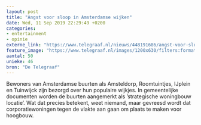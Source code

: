 ```yaml
---
layout: post
title: "Angst voor sloop in Amsterdamse wijken"
date: Wed, 11 Sep 2019 22:29:49 +0200
categories: 
- entertainment 
- opinie 
externe_link: "https://www.telegraaf.nl/nieuws/448191686/angst-voor-sloop-in-amsterdamse-wijken"
feature_image: "https://www.telegraaf.nl/images/1200x630/filters:format(jpeg):quality(80)/cdn-kiosk-api.telegraaf.nl/ed1765bc-d4d2-11e9-a59e-0218eaf05005.jpg"
aantal: 50
unieke: 46
bron: "De Telegraaf"
---
```


<p class="intro">Bewoners van Amsterdamse buurten als Amsteldorp, Roomtuintjes, IJplein en Tuinwijck zijn bezorgd over hun populaire wijkjes. In gemeentelijke documenten worden de buurten aangemerkt als ’strategische woningbouw locatie’. Wat dat precies betekent, weet niemand, maar gevreesd wordt dat corporatiewoningen tegen de vlakte aan gaan om plaats te maken voor hoogbouw.</p>
